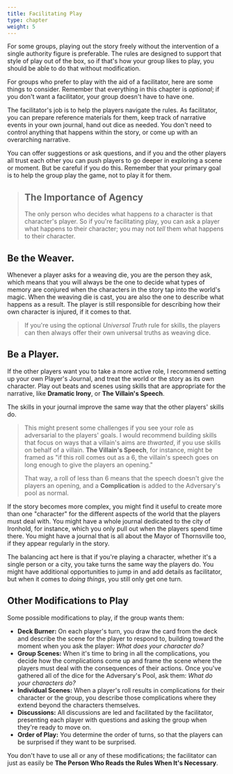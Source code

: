 ```yaml
---
title: Facilitating Play
type: chapter
weight: 5
---
```


For some groups, playing out the story freely without the intervention of a single authority figure is preferable. The rules are designed to support that style of play out of the box, so if that's how your group likes to play, you should be able to do that without modification.

For groups who prefer to play with the aid of a facilitator, here are some things to consider. Remember that everything in this chapter is *optional*; if you don't want a facilitator, your group doesn't have to have one.

The facilitator's job is to help the players navigate the rules. As facilitator, you can prepare reference materials for them, keep track of narrative events in your own journal, hand out dice as needed. You don't need to control anything that happens within the story, or come up with an overarching narrative.

You can offer suggestions or ask questions, and if you and the other players all trust each other you can push players to go deeper in exploring a scene or moment. But be careful if you do this. Remember that your primary goal is to help the group play the game, not to play it for them.

> ## The Importance of Agency
> The only person who decides what happens *to* a character is that character's player. So if you're facilitating play, you can ask a player what happens to their character; you may not *tell* them what happens to their character.

## Be the Weaver.
Whenever a player asks for a weaving die, you are the person they ask, which means that you will always be the one to decide what types of memory are conjured when the characters in the story tap into the world's magic. When the weaving die is cast, you are also the one to describe what happens as a result. The player is still responsible for describing how their own character is injured, if it comes to that.

> If you're using the optional *Universal Truth* rule for skills, the players can then always offer their own universal truths as weaving dice.

## Be a Player.
If the other players want you to take a more active role, I recommend setting up your own Player's Journal, and treat the world or the story as its own character. Play out beats and scenes using skills that are appropriate for the narrative, like **Dramatic Irony**, or **The Villain's Speech**.

The skills in your journal improve the same way that the other players' skills do.

> This might present some challenges if you see your role as adversarial to the players' goals. I would recommend building skills that focus on ways that a villain's aims are *thwarted*, if you use skills on behalf of a villain. **The Villain's Speech**, for instance, might be framed as "if this roll comes out as a 6, the villain's speech goes on long enough to give the players an opening."
>
> That way, a roll of less than 6 means that the speech doesn't give the players an opening, and a **Complication** is added to the Adversary's pool as normal.

If the story becomes more complex, you might find it useful to create more than one "character" for the different aspects of the world that the players must deal with. You might have a whole journal dedicated to the city of Ironhold, for instance, which you only pull out when the players spend time there. You might have a journal that is all about the Mayor of Thornsville too, if they appear regularly in the story.

The balancing act here is that if you're playing a character, whether it's a single person or a city, you take turns the same way the players do. You might have additional opportunities to jump in and add details as facilitator, but when it comes to *doing things*, you still only get one turn.

## Other Modifications to Play
Some possible modifications to play, if the group wants them:

- **Deck Burner:** On each player's turn, you draw the card from the deck and describe the scene for the player to respond to, building toward the moment when you ask the player: *What does your character do?*
- **Group Scenes:** When it's time to bring in all the complications, you decide how the complications come up and frame the scene where the players must deal with the consequences of their actions. Once you've gathered all of the dice for the Adversary's Pool, ask them: *What do your characters do?*
- **Individual Scenes:** When a player's roll results in complications for their character or the group, you describe those complications where they extend beyond the characters themselves.
- **Discussions:** All discussions are led and facilitated by the facilitator, presenting each player with questions and asking the group when they're ready to move on.
- **Order of Play:** You determine the order of turns, so that the players can be surprised if they want to be surprised.

You don't have to use all or any of these modifications; the facilitator can just as easily be **The Person Who Reads the Rules When It's Necessary**.